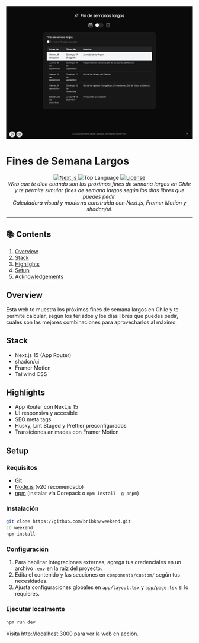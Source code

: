 <div align="center">
	<img alt="Weekend Cover" src="/.github/assets/weekend-example.png" />
</div>

# Fines de Semana Largos

<div align="center">
	<a href="https://nextjs.org" aria-label="Framework">
		<img alt="Next.js" src="https://img.shields.io/badge/Next.js-000000.svg?style=for-the-badge&logo=Next.js&labelColor=000" />
	</a>
	<img alt="Top Language" src="https://img.shields.io/github/languages/top/bribkn/weekend?style=for-the-badge&labelColor=000" />
	<a href="https://github.com/bribkn/weekend/blob/main/LICENSE" aria-label="License">
		<img alt="License" src="https://img.shields.io/github/license/bribkn/weekend?style=for-the-badge&labelColor=000" />
	</a>
</div>

<div align="center">
	<i>
		Web que te dice cuándo son los próximos fines de semana largos en Chile y te permite simular fines de semana largos según los días libres que puedes pedir.<br />
		Calculadora visual y moderna construida con Next.js, Framer Motion y shadcn/ui.
	</i>
</div>

---

## 📚 Contents

1. [Overview](#overview)
2. [Stack](#stack)
3. [Highlights](#highlights)
4. [Setup](#setup)
5. [Acknowledgements](#acknowledgements)

## <a name="overview">Overview</a>

Esta web te muestra los próximos fines de semana largos en Chile y te permite calcular, según los feriados y los días libres que puedes pedir, cuáles son las mejores combinaciones para aprovecharlos al máximo.

## <a name="stack">Stack</a>

- Next.js 15 (App Router)
- shadcn/ui
- Framer Motion
- Tailwind CSS

## <a name="highlights">Highlights</a>

- App Router con Next.js 15
- UI responsiva y accesible
- SEO meta tags
- Husky, Lint Staged y Prettier preconfigurados
- Transiciones animadas con Framer Motion

## <a name="setup">Setup</a>

### Requisitos

- [Git](https://git-scm.com/)
- [Node.js](https://nodejs.org/en) (v20 recomendado)
- [npm](https://pnpm.io/) (instalar vía Corepack o `npm install -g pnpm`)

### Instalación

```bash
git clone https://github.com/bribkn/weekend.git
cd weekend
npm install
```

### Configuración

1. Para habilitar integraciones externas, agrega tus credenciales en un archivo `.env` en la raíz del proyecto.
2. Edita el contenido y las secciones en `components/custom/` según tus necesidades.
3. Ajusta configuraciones globales en `app/layout.tsx` y `app/page.tsx` si lo requieres.

### Ejecutar localmente

```bash
npm run dev
```

Visita [http://localhost:3000](http://localhost:3000) para ver la web en acción.
